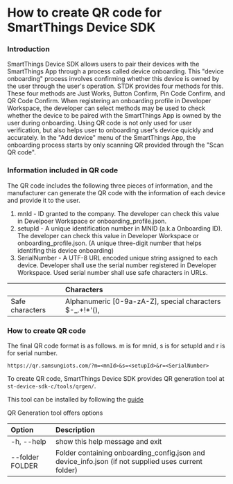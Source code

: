 # How to create QR code for SmartThings Device SDK

### Introduction
SmartThings Device SDK allows users to pair their devices with the SmartThings App through a process called device onboarding.
This "device onboarding" process involves confirming whether this device is owned by the user through the user's operation.
STDK provides four methods for this. These four methods are Just Works, Button Confirm, Pin Code Confirm, and QR Code Confirm.
When registering an onboarding profile in Developer Workspace, the developer can select methods may be used to check whether the device to be paired with the SmartThings App is owned by the user during onboarding.
Using QR code is not only used for user verification, but also helps user to onboarding user's device quickly and accurately. 
In the "Add device" menu of the SmartThings App, the onboarding process starts by only scanning QR provided through the "Scan QR code".

### Information included in QR code
The QR code includes the following three pieces of information, and the manufacturer can generate the QR code with the information of each device and provide it to the user.
1. mnId - ID granted to the company. The developer can check this value in Develpoer Workspace or onboarding_profile.json.
2. setupId - A unique identification number in MNID (a.k.a Onboarding ID). The developer can check this value in Developer Workspace or onboarding_profile.json.
(A unique three-digit number that helps identifing this device onboarding)
3. SerialNumber - A UTF-8 URL encoded unique string assigned to each device. Developer shall use the serial number registered in Developer Workspace. Used serial number shall use safe characters in URLs.

|                      | Characters                                                                                           |
| :------------------- | :---------------------------------------------------------------------------------------------------|
| Safe characters       | Alphanumeric [0-9a-zA-Z], special characters $-_.+!*'(),                                            |

### How to create QR code
The final QR code format is as follows. m is for mnid, s is for setupId and r is for serial number.
```
https://qr.samsungiots.com/?m=<mnId>&s=<setupId>&r=<SerialNumber>
```
To create QR code, SmartThings Device SDK provides QR generation tool at `st-device-sdk-c/tools/qrgen/`.

This tool can be installed by following the [guide](https://github.com/SmartThingsCommunity/st-device-sdk-c/blob/main/tools/qrgen/README.md) 

QR Generation tool offers options

| Option               | Description                                                                                         |
| :------------------- | :---------------------------------------------------------------------------------------------------|
| -h, --help           | show this help message and exit                                                                     |
| --folder FOLDER      | Folder containing onboarding_config.json and device_info.json (if not supplied uses current folder) |
